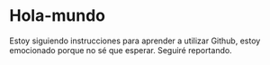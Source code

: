 # Hola-mundo
Estoy siguiendo instrucciones para aprender a utilizar Github, estoy emocionado porque no sé que esperar. Seguiré reportando. 
